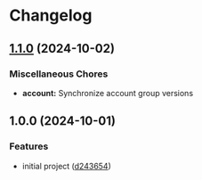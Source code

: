 # Changelog

## [1.1.0](https://github.com/harunnryd/experimental/compare/account@v1.0.0...account@v1.1.0) (2024-10-02)


### Miscellaneous Chores

* **account:** Synchronize account group versions

## 1.0.0 (2024-10-01)


### Features

* initial project ([d243654](https://github.com/harunnryd/experimental/commit/d24365479bebb6166f1069458bb273db37e3bff9))
